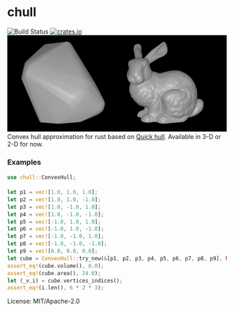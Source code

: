 # chull
![Build Status](https://github.com/daidanretsu/chull/workflows/Rust/badge.svg) [![crates.io](https://img.shields.io/crates/v/chull.svg)](https://crates.io/crates/chull)
![example](img/usagi.png)
Convex hull approximation for rust based on [Quick hull](http://citeseerx.ist.psu.edu/viewdoc/summary;jsessionid=C57E2269B0D64504B97E8469F6A1315D?doi=10.1.1.117.405).
Available in 3-D or 2-D for now.
### Examples
```rust
use chull::ConvexHull;

let p1 = vec![1.0, 1.0, 1.0];
let p2 = vec![1.0, 1.0, -1.0];
let p3 = vec![1.0, -1.0, 1.0];
let p4 = vec![1.0, -1.0, -1.0];
let p5 = vec![-1.0, 1.0, 1.0];
let p6 = vec![-1.0, 1.0, -1.0];
let p7 = vec![-1.0, -1.0, 1.0];
let p8 = vec![-1.0, -1.0, -1.0];
let p9 = vec![0.0, 0.0, 0.0];
let cube = ConvexHull::try_new(&[p1, p2, p3, p4, p5, p6, p7, p8, p9], None).unwrap();
assert_eq!(cube.volume(), 8.0);
assert_eq!(cube.area(), 24.0);
let (_v,i) = cube.vertices_indices();
assert_eq!(i.len(), 6 * 2 * 3);
```

License: MIT/Apache-2.0
